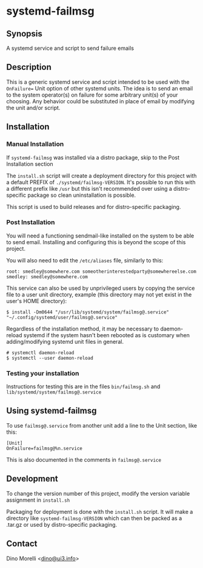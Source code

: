 # systemd-failmsg


## Synopsis

A systemd service and script to send failure emails


## Description

This is a generic systemd service and script intended to be used with the
`OnFailure=` Unit option of other systemd units. The idea is to send an email
to the system operator(s) on failure for some arbitrary unit(s) of your
choosing. Any behavior could be substituted in place of email by modifying the
unit and/or script.


## Installation

### Manual Installation

If `systemd-failmsg` was installed via a distro package, skip to the Post
Installation section

The `install.sh` script will create a deployment directory for this project
with a default PREFIX of `./systemd/failmsg-VERSION`. It's possible to run this
with a different prefix like `/usr` but this isn't recommended over using a
distro-specific package so clean uninstallation is possible.

This script is used to build releases and for distro-specific packaging.


### Post Installation

You will need a functioning sendmail-like installed on the system to be able to
send email. Installing and configuring this is beyond the scope of this
project.

You will also need to edit the `/etc/aliases` file, similarly to this:

    root: smedley@somewhere.com someotherinterestedparty@somewhereelse.com
    smedley: smedley@somewhere.com

This service can also be used by unprivileged users by copying the service file
to a user unit directory, example (this directory may not yet exist in the
user's HOME directory):

    $ install -Dm0644 "/usr/lib/systemd/system/failmsg@.service" "~/.config/systemd/user/failmsg@.service"

Regardless of the installation method, it may be necessary to daemon-reload
systemd if the system hasn't been rebooted as is customary when
adding/modifying systemd unit files in general.

    # systemctl daemon-reload
    $ systemctl --user daemon-reload

### Testing your installation

Instructions for testing this are in the files `bin/failmsg.sh` and
`lib/systemd/system/failmsg@.service`


## Using systemd-failmsg

To use `failmsg@.service` from another unit add a line to the Unit section, like this:

    [Unit]
    OnFailure=failmsg@%n.service

This is also documented in the comments in `failmsg@.service`


## Development

To change the version number of this project, modify the version variable
assignment in `install.sh`

Packaging for deployment is done with the `install.sh` script. It will make a
directory like `systemd-failmsg-VERSION` which can then be packed as a .tar.gz
or used by distro-specific packaging.


## Contact

Dino Morelli <[dino@ui3.info](mailto:dino@ui3.info)>
